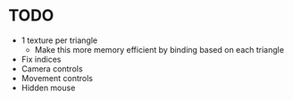 # TODO
- 1 texture per triangle
    - Make this more memory efficient by binding based on each triangle
- Fix indices
- Camera controls
- Movement controls
- Hidden mouse